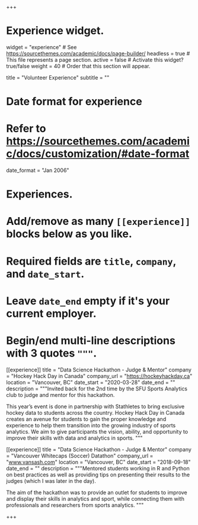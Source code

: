 +++
# Experience widget.
widget = "experience"  # See https://sourcethemes.com/academic/docs/page-builder/
headless = true  # This file represents a page section.
active = false  # Activate this widget? true/false
weight = 40  # Order that this section will appear.

title = "Volunteer Experience"
subtitle = ""

# Date format for experience
#   Refer to https://sourcethemes.com/academic/docs/customization/#date-format
date_format = "Jan 2006"

# Experiences.
#   Add/remove as many `[[experience]]` blocks below as you like.
#   Required fields are `title`, `company`, and `date_start`.
#   Leave `date_end` empty if it's your current employer.
#   Begin/end multi-line descriptions with 3 quotes `"""`.
[[experience]]
  title = "Data Science Hackathon - Judge & Mentor"
  company = "Hockey Hack Day in Canada"
  company_url = "https://hockeyhackday.ca"
  location = "Vancouver, BC"
  date_start = "2020-03-28"
  date_end = ""
  description = """Invited back for the 2nd time by the SFU Sports Analytics club to judge and mentor for this hackathon.
  
  This year’s event is done in partnership with Stathletes to bring exclusive hockey data to students across the country.  Hockey Hack Day in Canada creates an avenue for students to gain the proper knowledge and experience to help them transition into the growing industry of sports analytics.  We aim to give participants the vision, ability, and opportunity to improve their skills with data and analytics in sports.
  """

[[experience]]
  title = "Data Science Hackathon - Judge & Mentor"
  company = "Vancouver Whitecaps (Soccer) Datathon"
  company_url = "www.vansash.com"
  location = "Vancouver, BC"
  date_start = "2018-09-18"
  date_end = ""
  description = """Mentored students working in R and Python on best practices as well as providing tips on presenting their results to the judges (which I was later in the day).
  
  The aim of the hackathon was to provide an outlet for students to improve and display their skills in analytics and sport, while connecting them with professionals and researchers from sports analytics. 
  """

+++
